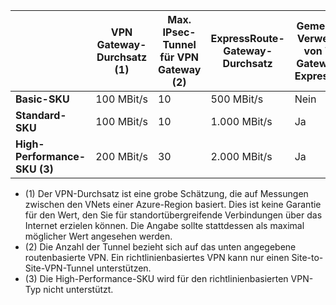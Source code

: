 | | **VPN Gateway-Durchsatz (1)** | **Max. IPsec-Tunnel für VPN Gateway (2)** | **ExpressRoute-Gateway-Durchsatz** | **Gemeinsame Verwendung von VPN-Gateway und ExpressRoute**|
|--- |----------------------------|-----------------------------------|-------------------------------------|-----------------------------------------|
| **Basic-SKU** | 100 MBit/s | 10 | 500 MBit/s | Nein |
| **Standard-SKU** | 100 MBit/s | 10 | 1\.000 MBit/s | Ja |
| **High-Performance-SKU (3)** | 200 MBit/s | 30 | 2\.000 MBit/s | Ja |

- (1) Der VPN-Durchsatz ist eine grobe Schätzung, die auf Messungen zwischen den VNets einer Azure-Region basiert. Dies ist keine Garantie für den Wert, den Sie für standortübergreifende Verbindungen über das Internet erzielen können. Die Angabe sollte stattdessen als maximal möglicher Wert angesehen werden.
- (2) Die Anzahl der Tunnel bezieht sich auf das unten angegebene routenbasierte VPN. Ein richtlinienbasiertes VPN kann nur einen Site-to-Site-VPN-Tunnel unterstützen.
- (3) Die High-Performance-SKU wird für den richtlinienbasierten VPN-Typ nicht unterstützt.

<!---HONumber=AcomDC_0727_2016-->